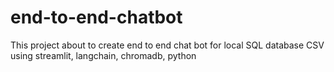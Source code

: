 # end-to-end-chatbot
This project about to create end to end chat bot for local SQL database CSV using streamlit, langchain, chromadb, python
